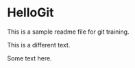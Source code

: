 # HelloGit

This is a sample readme file for git training.

This is a different text.

Some text here.
